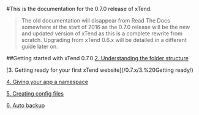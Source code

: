 #This is the documentation for the 0.7.0 release of xTend.
>The old documentation will disappear from Read The Docs somewhere at the start of 2016 as the 0.7.0 release will be the new and updated version of xTend as this is a complete rewrite from scratch. Upgrading from xTend 0.6.x will be detailed in a different guide later on.

##Getting started with xTend 0.7.0
[2. Understanding the folder structure](/0.7.x/2.%20Understanding%20the%20folder%20structure/)  

[3. Getting ready for your first xTend website](/0.7.x/3.%20Getting ready/)  

[4. Giving your app a namespace](/0.7.x/4.%20Giving%20your%20app%20a%20namespace/)  

[5. Creating config files](/0.7.x/5.%20Creating%20config%20files/)  

[6. Auto backup](/0.7.x/6.%20Auto%20backup)  
